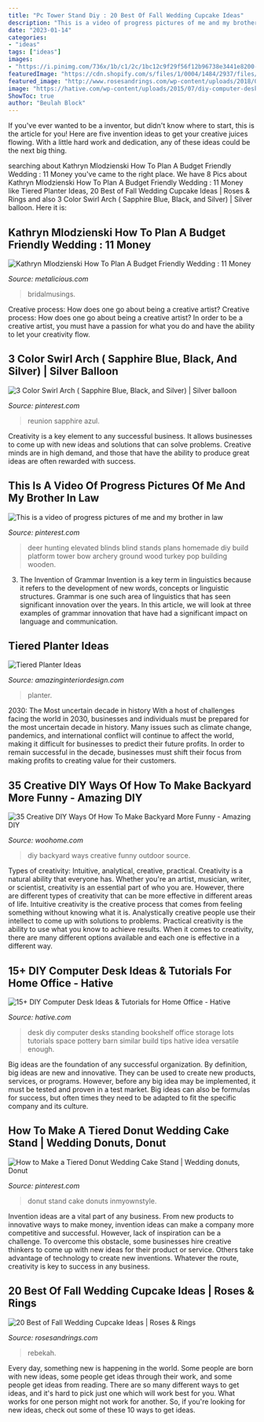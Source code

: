 ```yaml
---
title: "Pc Tower Stand Diy : 20 Best Of Fall Wedding Cupcake Ideas"
description: "This is a video of progress pictures of me and my brother in law"
date: "2023-01-14"
categories:
- "ideas"
tags: ["ideas"]
images:
- "https://i.pinimg.com/736x/1b/c1/2c/1bc12c9f29f56f12b96738e3441e8200--swirls-arches.jpg"
featuredImage: "https://cdn.shopify.com/s/files/1/0004/1484/2937/files/Stunning-Forest-Wedding-at-a-Dream-Mountain-Venue-Chalet-View-Lodge-We-The-Wild-Productions-53-555x832_large.jpg?v=1596224384"
featured_image: "http://www.rosesandrings.com/wp-content/uploads/2018/01/Rustic-Cupcake-Stand-5-Tier-Tower-for-Donuts-for-Wedding.jpg"
image: "https://hative.com/wp-content/uploads/2015/07/diy-computer-desks/1-diy-computer-desk-ideas-tutorials.jpg"
ShowToc: true
author: "Beulah Block"
---
```



If you've ever wanted to be a inventor, but didn't know where to start, this is the article for you! Here are five invention ideas to get your creative juices flowing. With a little hard work and dedication, any of these ideas could be the next big thing.

	

		
searching about Kathryn Mlodzienski How To Plan A Budget Friendly Wedding : 11 Money you've came to the right place. We have 8 Pics about Kathryn Mlodzienski How To Plan A Budget Friendly Wedding : 11 Money like Tiered Planter Ideas, 20 Best of Fall Wedding Cupcake Ideas | Roses &amp; Rings and also 3 Color Swirl Arch ( Sapphire Blue, Black, and Silver) | Silver balloon. Here it is:
		
    
## Kathryn Mlodzienski How To Plan A Budget Friendly Wedding : 11 Money

<img loading=lazy src="https://cdn.shopify.com/s/files/1/0004/1484/2937/files/Stunning-Forest-Wedding-at-a-Dream-Mountain-Venue-Chalet-View-Lodge-We-The-Wild-Productions-53-555x832_large.jpg?v=1596224384" onerror="this.onerror=null;this.src='https://tse3.mm.bing.net/th?id=OIP.tFDJ8EZNL6Zs0bpttVhgMgAAAA&amp;pid=15.1';" alt="Kathryn Mlodzienski How To Plan A Budget Friendly Wedding : 11 Money">

_Source: metalicious.com_

>bridalmusings. 

	

Creative process: How does one go about being a creative artist?
Creative process: How does one go about being a creative artist?
In order to be a creative artist, you must have a passion for what you do and have the ability to let your creativity flow.

    
## 3 Color Swirl Arch ( Sapphire Blue, Black, And Silver) | Silver Balloon

<img loading=lazy src="https://i.pinimg.com/736x/1b/c1/2c/1bc12c9f29f56f12b96738e3441e8200--swirls-arches.jpg" onerror="this.onerror=null;this.src='https://tse4.mm.bing.net/th?id=OIP.wgKgNx2NA5qeVZ3uxBxmiQHaJ3&amp;pid=15.1';" alt="3 Color Swirl Arch ( Sapphire Blue, Black, and Silver) | Silver balloon">

_Source: pinterest.com_

>reunion sapphire azul. 

	

Creativity is a key element to any successful business. It allows businesses to come up with new ideas and solutions that can solve problems. Creative minds are in high demand, and those that have the ability to produce great ideas are often rewarded with success.

    
## This Is A Video Of Progress Pictures Of Me And My Brother In Law

<img loading=lazy src="https://i.pinimg.com/736x/d0/c7/45/d0c7458bcf1696da72b129d551a58cfd--a-deer-deer-hunting.jpg" onerror="this.onerror=null;this.src='https://tse4.mm.bing.net/th?id=OIP.l57cl-gyT4bAe5SUoommcAHaJ4&amp;pid=15.1';" alt="This is a video of progress pictures of me and my brother in law">

_Source: pinterest.com_

>deer hunting elevated blinds blind stands plans homemade diy build platform tower bow archery ground wood turkey pop building wooden. 

	

3. The Invention of Grammar
Invention is a key term in linguistics because it refers to the development of new words, concepts or linguistic structures. Grammar is one such area of linguistics that has seen significant innovation over the years. In this article, we will look at three examples of grammar innovation that have had a significant impact on language and communication.

    
## Tiered Planter Ideas

<img loading=lazy src="http://www.amazinginteriordesign.com/wp-content/uploads/2019/10/fi-8.jpg" onerror="this.onerror=null;this.src='https://tse4.mm.bing.net/th?id=OIP.KlyisX0yPOdZLiB_c8GNRAHaJ4&amp;pid=15.1';" alt="Tiered Planter Ideas">

_Source: amazinginteriordesign.com_

>planter. 

	

2030: The Most uncertain decade in history
With a host of challenges facing the world in 2030, businesses and individuals must be prepared for the most uncertain decade in history. Many issues such as climate change, pandemics, and international conflict will continue to affect the world, making it difficult for businesses to predict their future profits. In order to remain successful in the decade, businesses must shift their focus from making profits to creating value for their customers.

    
## 35 Creative DIY Ways Of How To Make Backyard More Funny - Amazing DIY

<img loading=lazy src="https://www.woohome.com/wp-content/uploads/2013/08/DIY-Ways-Of-Backyard-11-1.jpg" onerror="this.onerror=null;this.src='https://tse4.mm.bing.net/th?id=OIP.2m-wadOWdLIAvtOUhq4_6QHaLI&amp;pid=15.1';" alt="35 Creative DIY Ways Of How To Make Backyard More Funny - Amazing DIY">

_Source: woohome.com_

>diy backyard ways creative funny outdoor source. 

	

Types of creativity: Intuitive, analytical, creative, practical.
Creativity is a natural ability that everyone has. Whether you're an artist, musician, writer, or scientist, creativity is an essential part of who you are. However, there are different types of creativity that can be more effective in different areas of life. Intuitive creativity is the creative process that comes from feeling something without knowing what it is. Analystically creative people use their intellect to come up with solutions to problems. Practical creativity is the ability to use what you know to achieve results. When it comes to creativity, there are many different options available and each one is effective in a different way.

    
## 15+ DIY Computer Desk Ideas &amp; Tutorials For Home Office - Hative

<img loading=lazy src="https://hative.com/wp-content/uploads/2015/07/diy-computer-desks/1-diy-computer-desk-ideas-tutorials.jpg" onerror="this.onerror=null;this.src='https://tse4.mm.bing.net/th?id=OIP.dFzfkdoAhFf8NUIvCKW_EgHaJ4&amp;pid=15.1';" alt="15+ DIY Computer Desk Ideas &amp; Tutorials for Home Office - Hative">

_Source: hative.com_

>desk diy computer desks standing bookshelf office storage lots tutorials space pottery barn similar build tips hative idea versatile enough. 

	

Big ideas are the foundation of any successful organization. By definition, big ideas are new and innovative. They can be used to create new products, services, or programs. However, before any big idea may be implemented, it must be tested and proven in a test market. Big ideas can also be formulas for success, but often times they need to be adapted to fit the specific company and its culture.

    
## How To Make A Tiered Donut Wedding Cake Stand | Wedding Donuts, Donut

<img loading=lazy src="https://i.pinimg.com/736x/55/a5/6e/55a56eb1930aaa4438966f8dbcfc37d7.jpg" onerror="this.onerror=null;this.src='https://tse2.mm.bing.net/th?id=OIP.ZkYh0kzRgTIuI-EzKCH2wwHaKs&amp;pid=15.1';" alt="How to Make a Tiered Donut Wedding Cake Stand | Wedding donuts, Donut">

_Source: pinterest.com_

>donut stand cake donuts inmyownstyle. 

	

Invention ideas are a vital part of any business. From new products to innovative ways to make money, invention ideas can make a company more competitive and successful. However, lack of inspiration can be a challenge. To overcome this obstacle, some businesses hire creative thinkers to come up with new ideas for their product or service. Others take advantage of technology to create new inventions. Whatever the route, creativity is key to success in any business.

    
## 20 Best Of Fall Wedding Cupcake Ideas | Roses &amp; Rings

<img loading=lazy src="http://www.rosesandrings.com/wp-content/uploads/2018/01/Rustic-Cupcake-Stand-5-Tier-Tower-for-Donuts-for-Wedding.jpg" onerror="this.onerror=null;this.src='https://tse1.mm.bing.net/th?id=OIP.p3SqsT90EJf7I-x_PuudUwHaLH&amp;pid=15.1';" alt="20 Best of Fall Wedding Cupcake Ideas | Roses &amp; Rings">

_Source: rosesandrings.com_

>rebekah. 

	

Every day, something new is happening in the world. Some people are born with new ideas, some people get ideas through their work, and some people get ideas from reading. There are so many different ways to get ideas, and it's hard to pick just one which will work best for you. What works for one person might not work for another. So, if you're looking for new ideas, check out some of these 10 ways to get ideas.

